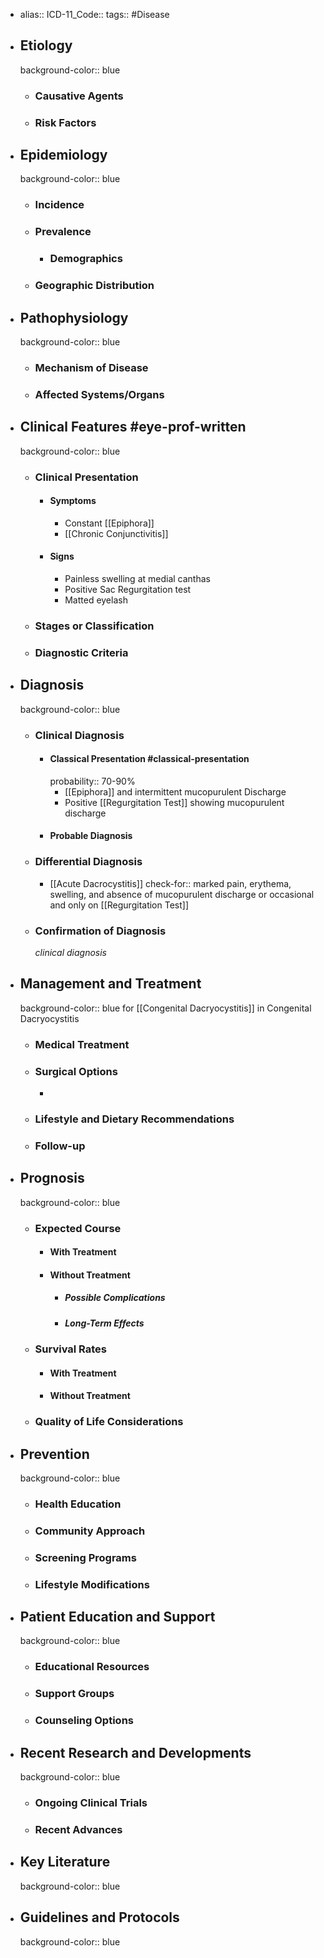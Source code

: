 - alias::
  ICD-11_Code::
  tags:: #Disease
- ## Etiology
  background-color:: blue
  - ### Causative Agents
  - ### Risk Factors
- ## Epidemiology
  background-color:: blue
  - ### Incidence
  - ### Prevalence
    - ### Demographics
  - ### Geographic Distribution
- ## Pathophysiology
  background-color:: blue
  - ### Mechanism of Disease
  - ### Affected Systems/Organs
- ## Clinical Features #eye-prof-written
  background-color:: blue
  - ### Clinical Presentation
    - #### Symptoms
      - Constant [[Epiphora]]
      - [[Chronic Conjunctivitis]]
    - #### Signs
      - Painless swelling at medial canthas
      - Positive Sac Regurgitation test
      - Matted eyelash
  - ### Stages or Classification
  - ### Diagnostic Criteria
- ## Diagnosis
  background-color:: blue
  - ### Clinical Diagnosis
    - #### Classical Presentation #classical-presentation
      probability:: 70-90%
      - [[Epiphora]] and intermittent mucopurulent Discharge
      - Positive [[Regurgitation Test]] showing mucopurulent discharge
    - #### Probable Diagnosis
  - ### Differential Diagnosis
    - [[Acute Dacrocystitis]]
      check-for:: marked pain, erythema, swelling, and absence of mucopurulent discharge or occasional and only on [[Regurgitation Test]]
  - ### Confirmation of Diagnosis
    _clinical diagnosis_
- ## Management and Treatment
  background-color:: blue
  for [[Congenital Dacryocystitis]] in Congenital Dacryocystitis
  - ### Medical Treatment
  - ### Surgical Options
    -
  - ### Lifestyle and Dietary Recommendations
  - ### Follow-up
- ## Prognosis
  background-color:: blue
  - ### Expected Course
    - #### With Treatment
    - #### Without Treatment
      - ##### Possible Complications
      - ##### Long-Term Effects
  - ### Survival Rates
    - #### With Treatment
    - #### Without Treatment
  - ### Quality of Life Considerations
- ## Prevention
  background-color:: blue
  - ### Health Education
  - ### Community Approach
  - ### Screening Programs
  - ### Lifestyle Modifications
- ## Patient Education and Support
  background-color:: blue
  - ### Educational Resources
  - ### Support Groups
  - ### Counseling Options
- ## Recent Research and Developments
  background-color:: blue
  - ### Ongoing Clinical Trials
  - ### Recent Advances
- ## Key Literature
  background-color:: blue
- ## Guidelines and Protocols
  background-color:: blue
